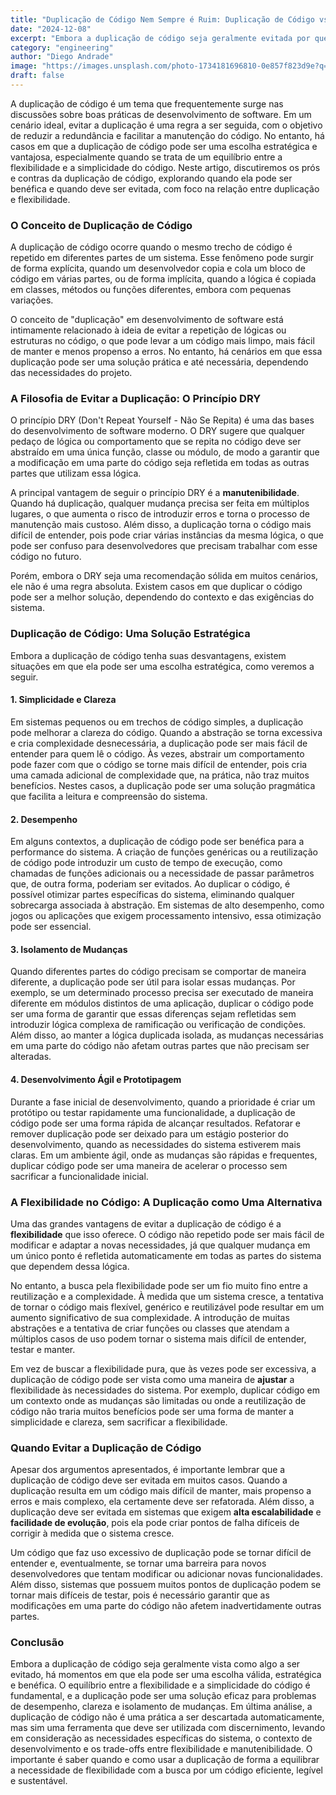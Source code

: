 ```yaml
---
title: "Duplicação de Código Nem Sempre é Ruim: Duplicação de Código vs. Flexibilidade"
date: "2024-12-08"
excerpt: "Embora a duplicação de código seja geralmente evitada por questões de manutenção e legibilidade, em alguns casos ela pode ser uma escolha estratégica para otimizar o desempenho, melhorar a clareza ou isolar mudanças, equilibrando flexibilidade e simplicidade no desenvolvimento de software."
category: "engineering"
author: "Diego Andrade"
image: "https://images.unsplash.com/photo-1734181696810-0e857f823d9e?q=80&w=1935&auto=format&fit=crop&ixlib=rb-4.0.3&ixid=M3wxMjA3fDB8MHxwaG90by1wYWdlfHx8fGVufDB8fHx8fA%3D%3D"
draft: false
---
```


A duplicação de código é um tema que frequentemente surge nas discussões sobre boas práticas de desenvolvimento de software. Em um cenário ideal, evitar a duplicação é uma regra a ser seguida, com o objetivo de reduzir a redundância e facilitar a manutenção do código. No entanto, há casos em que a duplicação de código pode ser uma escolha estratégica e vantajosa, especialmente quando se trata de um equilíbrio entre a flexibilidade e a simplicidade do código. Neste artigo, discutiremos os prós e contras da duplicação de código, explorando quando ela pode ser benéfica e quando deve ser evitada, com foco na relação entre duplicação e flexibilidade.

### O Conceito de Duplicação de Código

A duplicação de código ocorre quando o mesmo trecho de código é repetido em diferentes partes de um sistema. Esse fenômeno pode surgir de forma explícita, quando um desenvolvedor copia e cola um bloco de código em várias partes, ou de forma implícita, quando a lógica é copiada em classes, métodos ou funções diferentes, embora com pequenas variações.

O conceito de "duplicação" em desenvolvimento de software está intimamente relacionado à ideia de evitar a repetição de lógicas ou estruturas no código, o que pode levar a um código mais limpo, mais fácil de manter e menos propenso a erros. No entanto, há cenários em que essa duplicação pode ser uma solução prática e até necessária, dependendo das necessidades do projeto.

### A Filosofia de Evitar a Duplicação: O Princípio DRY

O princípio DRY (Don't Repeat Yourself - Não Se Repita) é uma das bases do desenvolvimento de software moderno. O DRY sugere que qualquer pedaço de lógica ou comportamento que se repita no código deve ser abstraído em uma única função, classe ou módulo, de modo a garantir que a modificação em uma parte do código seja refletida em todas as outras partes que utilizam essa lógica.

A principal vantagem de seguir o princípio DRY é a **manutenibilidade**. Quando há duplicação, qualquer mudança precisa ser feita em múltiplos lugares, o que aumenta o risco de introduzir erros e torna o processo de manutenção mais custoso. Além disso, a duplicação torna o código mais difícil de entender, pois pode criar várias instâncias da mesma lógica, o que pode ser confuso para desenvolvedores que precisam trabalhar com esse código no futuro.

Porém, embora o DRY seja uma recomendação sólida em muitos cenários, ele não é uma regra absoluta. Existem casos em que duplicar o código pode ser a melhor solução, dependendo do contexto e das exigências do sistema.

### Duplicação de Código: Uma Solução Estratégica

Embora a duplicação de código tenha suas desvantagens, existem situações em que ela pode ser uma escolha estratégica, como veremos a seguir.

#### 1. **Simplicidade e Clareza**
Em sistemas pequenos ou em trechos de código simples, a duplicação pode melhorar a clareza do código. Quando a abstração se torna excessiva e cria complexidade desnecessária, a duplicação pode ser mais fácil de entender para quem lê o código. Às vezes, abstrair um comportamento pode fazer com que o código se torne mais difícil de entender, pois cria uma camada adicional de complexidade que, na prática, não traz muitos benefícios. Nestes casos, a duplicação pode ser uma solução pragmática que facilita a leitura e compreensão do sistema.

#### 2. **Desempenho**
Em alguns contextos, a duplicação de código pode ser benéfica para a performance do sistema. A criação de funções genéricas ou a reutilização de código pode introduzir um custo de tempo de execução, como chamadas de funções adicionais ou a necessidade de passar parâmetros que, de outra forma, poderiam ser evitados. Ao duplicar o código, é possível otimizar partes específicas do sistema, eliminando qualquer sobrecarga associada à abstração. Em sistemas de alto desempenho, como jogos ou aplicações que exigem processamento intensivo, essa otimização pode ser essencial.

#### 3. **Isolamento de Mudanças**
Quando diferentes partes do código precisam se comportar de maneira diferente, a duplicação pode ser útil para isolar essas mudanças. Por exemplo, se um determinado processo precisa ser executado de maneira diferente em módulos distintos de uma aplicação, duplicar o código pode ser uma forma de garantir que essas diferenças sejam refletidas sem introduzir lógica complexa de ramificação ou verificação de condições. Além disso, ao manter a lógica duplicada isolada, as mudanças necessárias em uma parte do código não afetam outras partes que não precisam ser alteradas.

#### 4. **Desenvolvimento Ágil e Prototipagem**
Durante a fase inicial de desenvolvimento, quando a prioridade é criar um protótipo ou testar rapidamente uma funcionalidade, a duplicação de código pode ser uma forma rápida de alcançar resultados. Refatorar e remover duplicação pode ser deixado para um estágio posterior do desenvolvimento, quando as necessidades do sistema estiverem mais claras. Em um ambiente ágil, onde as mudanças são rápidas e frequentes, duplicar código pode ser uma maneira de acelerar o processo sem sacrificar a funcionalidade inicial.

### A Flexibilidade no Código: A Duplicação como Uma Alternativa

Uma das grandes vantagens de evitar a duplicação de código é a **flexibilidade** que isso oferece. O código não repetido pode ser mais fácil de modificar e adaptar a novas necessidades, já que qualquer mudança em um único ponto é refletida automaticamente em todas as partes do sistema que dependem dessa lógica.

No entanto, a busca pela flexibilidade pode ser um fio muito fino entre a reutilização e a complexidade. À medida que um sistema cresce, a tentativa de tornar o código mais flexível, genérico e reutilizável pode resultar em um aumento significativo de sua complexidade. A introdução de muitas abstrações e a tentativa de criar funções ou classes que atendam a múltiplos casos de uso podem tornar o sistema mais difícil de entender, testar e manter.

Em vez de buscar a flexibilidade pura, que às vezes pode ser excessiva, a duplicação de código pode ser vista como uma maneira de **ajustar** a flexibilidade às necessidades do sistema. Por exemplo, duplicar código em um contexto onde as mudanças são limitadas ou onde a reutilização de código não traria muitos benefícios pode ser uma forma de manter a simplicidade e clareza, sem sacrificar a flexibilidade.

### Quando Evitar a Duplicação de Código

Apesar dos argumentos apresentados, é importante lembrar que a duplicação de código deve ser evitada em muitos casos. Quando a duplicação resulta em um código mais difícil de manter, mais propenso a erros e mais complexo, ela certamente deve ser refatorada. Além disso, a duplicação deve ser evitada em sistemas que exigem **alta escalabilidade** e **facilidade de evolução**, pois ela pode criar pontos de falha difíceis de corrigir à medida que o sistema cresce.

Um código que faz uso excessivo de duplicação pode se tornar difícil de entender e, eventualmente, se tornar uma barreira para novos desenvolvedores que tentam modificar ou adicionar novas funcionalidades. Além disso, sistemas que possuem muitos pontos de duplicação podem se tornar mais difíceis de testar, pois é necessário garantir que as modificações em uma parte do código não afetem inadvertidamente outras partes.

### Conclusão

Embora a duplicação de código seja geralmente vista como algo a ser evitado, há momentos em que ela pode ser uma escolha válida, estratégica e benéfica. O equilíbrio entre a flexibilidade e a simplicidade do código é fundamental, e a duplicação pode ser uma solução eficaz para problemas de desempenho, clareza e isolamento de mudanças. Em última análise, a duplicação de código não é uma prática a ser descartada automaticamente, mas sim uma ferramenta que deve ser utilizada com discernimento, levando em consideração as necessidades específicas do sistema, o contexto de desenvolvimento e os trade-offs entre flexibilidade e manutenibilidade. O importante é saber quando e como usar a duplicação de forma a equilibrar a necessidade de flexibilidade com a busca por um código eficiente, legível e sustentável.